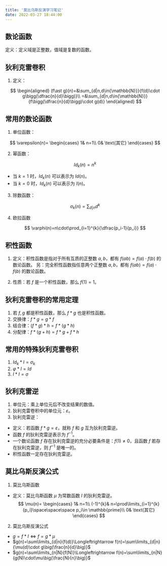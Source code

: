 ```yaml
---
title: '莫比乌斯反演学习笔记'
date: 2022-03-27 18:44:00
---
```


## 数论函数

定义：定义域是正整数，值域是复数的函数。

## 狄利克雷卷积

1. 定义：

$$
\begin{aligned}
(f\ast g)(n)=&\sum_{d|n,d\in{\mathbb{N}}}{f(d)\cdot g\bigg(\dfrac{n}{d}\bigg)}\\
=&\sum_{d|n,d\in{\mathbb{N}}}{f\bigg(\dfrac{n}{d}\bigg)\cdot g(d)}
\end{aligned}
$$

## 常用的数论函数

1. 单位函数：

$$
\varepsilon(n)=
\begin{cases}
1& n=1\\
0& \text{其它}
\end{cases}
$$

2. 幂函数：

$$
Id_{k}(n)=n^k
$$

- 当 $k=1$ 时，$Id_{k}(n)$ 可以表示为 $Id(n)$。
- 当 $k=0$ 时，$Id_{k}(n)$ 可以表示为 $I(n)$。

3. 除数函数：

$$
\sigma_{k}(n)=\sum_{d|n}{d^k}
$$

4. 欧拉函数

$$
\varphi(n)=n\cdot\prod_{i=1}^{k}{\dfrac{p_i-1}{p_i}}
$$

## 积性函数

1. 定义：积性函数是指对于所有互质的正整数 $a,b$，都有 $f(ab)=f(a)\cdot f(b)$ 的数论函数。
另：完全积性函数指任意两个正整数 $a,b$，都有 $f(ab)=f(a)\cdot f(b)$ 的数论函数。

2. 性质：若 $f$ 是一个积性函数，那么 $f(1)=1$。

## 狄利克雷卷积的常用定理

1. 若 $f,g$ 都是积性函数，那么 $f\ast g$ 也是积性函数。
2. 交换律：$f\ast g=g\ast f$
3. 结合律：$(f\ast g)\ast h=f\ast(g\ast h)$
4. 分配律：$f\ast(g+h)=f\ast g+f\ast h$

## 常用的特殊狄利克雷卷积

1. $Id_k\ast I=\sigma_{k}$
2. $\varphi\ast I=Id$
3. $I\ast I=\sigma$

## 狄利克雷逆

1. 单位元：乘上单位元后不改变结果的数值。
2. 狄利克雷卷积中的单位元：$\varepsilon$。
3. 狄利克雷逆：
- 定义：若函数 $f\ast g=\varepsilon$，就称 $f$  和 $g$ 互为狄利克雷逆。
- 函数 $f$ 的狄利克雷逆表示为 $f^{-1}$。
- 一个数论函数 $f$ 存在狄利克雷逆的充分必要条件是：$f(1)\neq 0$，且函数 $f$ 若存在狄利克雷逆，则 $f^{-1}$ 是唯一的。
- 积性函数一定存在狄利克雷逆。

## 莫比乌斯反演公式

1. 莫比乌斯函数
- 定义：莫比乌斯函数 $\mu$ 为常数函数 $I$ 的狄利克雷逆。
$$
\mu(n)=
\begin{cases}
1& n=1\\
(-1)^{k}& n=\prod\limits_{i=1}^{k}{p_i}\space\space\space p_i\in \mathbb{prime}\\
0& \text{其它}
\end{cases}
$$

2. 莫比乌斯反演公式
- $g=f\ast I\Longleftrightarrow f=g\ast \mu$
- $g(n)=\sum\limits_{d|n}{f(d)}\Longleftrightarrow f(n)=\sum\limits_{d|n}{\mu(d)\cdot g\big(\frac{n}{d}\big)}$
- $g(n)=\sum\limits_{n|N}{f(N)}\Longleftrightarrow f(n)=\sum\limits_{n|N}{g(N)\cdot\mu\big(\frac{N}{n}\big)}$